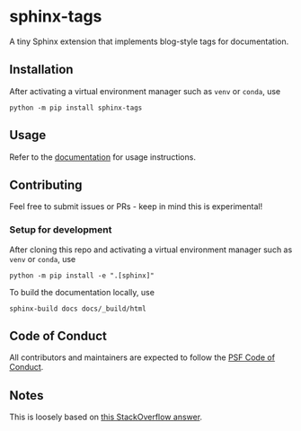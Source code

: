 # sphinx-tags

A tiny Sphinx extension that implements blog-style tags for documentation.

## Installation

After activating a virtual environment manager such as `venv` or `conda`, use

```
python -m pip install sphinx-tags
```

## Usage

Refer to the [documentation](https://sphinx-tags.readthedocs.io/en/latest/) for usage instructions.

## Contributing

Feel free to submit issues or PRs - keep in mind this is experimental!

### Setup for development

After cloning this repo and activating a virtual environment manager such as
`venv` or `conda`, use

```
python -m pip install -e ".[sphinx]"
```

To build the documentation locally, use

```
sphinx-build docs docs/_build/html
```

## Code of Conduct

All contributors and maintainers are expected to follow the
[PSF Code of Conduct](https://github.com/psf/community-code-of-conduct).

## Notes

This is loosely based on [this StackOverflow answer](https://stackoverflow.com/questions/18146107/how-to-add-blog-style-tags-in-restructuredtext-with-sphinx).
